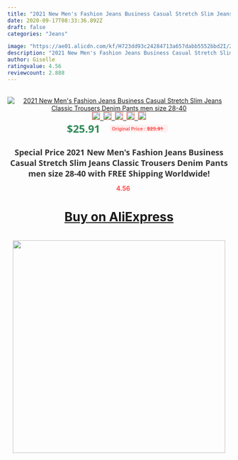 ```yaml
---
title: "2021 New Men's Fashion Jeans Business Casual Stretch Slim Jeans Classic Trousers Denim Pants men size 28-40"
date: 2020-09-17T08:33:36.892Z
draft: false
categories: "Jeans"

image: "https://ae01.alicdn.com/kf/H723dd93c24284713a657dabb5552bbd2I/2021-New-Men-s-Fashion-Jeans-Business-Casual-Stretch-Slim-Jeans-Classic-Trousers-Denim-Pants-men.jpg"
description: "2021 New Men's Fashion Jeans Business Casual Stretch Slim Jeans Classic Trousers Denim Pants men size 28-40"
author: Giselle
ratingvalue: 4.56
reviewcount: 2.888
---
```

<br>
<div style="text-align: center;">
<a href="https://s.click.aliexpress.com/e/_9uWsqh" target="_blank" rel="nofollow noopener noreferrer"><img alt="2021 New Men's Fashion Jeans Business Casual Stretch Slim Jeans Classic Trousers Denim Pants men size 28-40" class="magnifier-image" src="https://ae01.alicdn.com/kf/H723dd93c24284713a657dabb5552bbd2I/2021-New-Men-s-Fashion-Jeans-Business-Casual-Stretch-Slim-Jeans-Classic-Trousers-Denim-Pants-men.jpg_640x640.jpg">
<br>
<img style="border:1px solid salmon" src="https://ae01.alicdn.com/kf/H723dd93c24284713a657dabb5552bbd2I/2021-New-Men-s-Fashion-Jeans-Business-Casual-Stretch-Slim-Jeans-Classic-Trousers-Denim-Pants-men.jpg_120x120.jpg">&nbsp;&nbsp;<img style="border:1px solid salmon" src="https://ae01.alicdn.com/kf/H3c99ff9090644185825a8f3f9f99af109/2021-New-Men-s-Fashion-Jeans-Business-Casual-Stretch-Slim-Jeans-Classic-Trousers-Denim-Pants-men.jpg_120x120.jpg">&nbsp;&nbsp;<img style="border:1px solid salmon" src="https://ae01.alicdn.com/kf/Hc8301315196d46c0ab712b70ff9c78e6r/2021-New-Men-s-Fashion-Jeans-Business-Casual-Stretch-Slim-Jeans-Classic-Trousers-Denim-Pants-men.jpg_120x120.jpg">&nbsp;&nbsp;<img style="border:1px solid salmon" src="https://ae01.alicdn.com/kf/Hc101b759c5ad404da0eb8b1c892a92795/2021-New-Men-s-Fashion-Jeans-Business-Casual-Stretch-Slim-Jeans-Classic-Trousers-Denim-Pants-men.jpg_120x120.jpg">&nbsp;&nbsp;<img style="border:1px solid salmon" src="https://ae01.alicdn.com/kf/Hce7e437ccf2244558957263567098804Q/2021-New-Men-s-Fashion-Jeans-Business-Casual-Stretch-Slim-Jeans-Classic-Trousers-Denim-Pants-men.jpg_120x120.jpg"></a></div><br0>
<div style="text-align: center;"><span style="background-color: white; border: 0px; box-sizing: border-box; color: seagreen; display: inline-block; font-family: &quot;open sans&quot; , &quot;arial&quot; , &quot;helvetica&quot; , sans-serif , &quot;heiti&quot;; font-size: 24px; font-stretch: inherit; font-weight: 700; line-height: inherit; margin: 0px 10px 0px 0px; padding: 0px; vertical-align: middle;">$25.91 </span>
<span style="background: rgb(255 , 241 , 241); border-radius: 3px; border: 0px; box-sizing: border-box; color: #ff4747; display: inline-block; font-family: inherit; font-size: 12px; font-stretch: inherit; font-style: inherit; font-variant: inherit; font-weight: 600; line-height: inherit; margin: 0px; padding: 2px 5px; transform: scale(0.9); vertical-align: middle;">Original Price : <b style="text-decoration: line-through;">$25.91 </b> &nbsp;&nbsp;</span></div>
<h1 style="color: #333333; display: inline-block; font-family: &quot;open sans&quot; , &quot;arial&quot; , &quot;helvetica&quot; , sans-serif , &quot;heiti&quot;; font-size: 18px; font-stretch: inherit; font-weight: 700; text-align: center;">Special Price 2021 New Men's Fashion Jeans Business Casual Stretch Slim Jeans Classic Trousers Denim Pants men size 28-40 with FREE Shipping Worldwide!</h1>
<div style="color: #ff4747; text-align: center;">
<img src="https://4.bp.blogspot.com/-M0ZcTcb-5uY/XleCXlxnR4I/AAAAAAAAAEc/OrjgMkXV1oMQFaCRZj5HQwOCBcu3w1FegCPcBGAYYCw/s1600/star.png" style="height: 15px;">&nbsp;<b>4.56</b></div>
<div class="button_cont" align="center"><a class="buynow_a" href="https://s.click.aliexpress.com/e/_9uWsqh" target="_blank" rel="nofollow noopener noreferrer"><H1>Buy on AliExpress</H1></a></div><br>
<div class="separator" style="clear: both; text-align: center;">
<img src="https://lh3.googleusercontent.com/-pTy5HemUv9M/XlePHvY0dAI/AAAAAAAAAE4/0nX5iRUoIWY8eMW9Dpxeirr157OZliDIgCLcBGAsYHQ/s1600/badge.gif" width="480">
</div>

